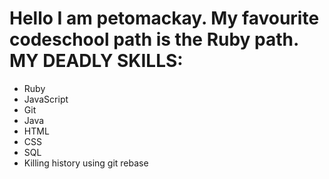 Hello I am petomackay.
My favourite codeschool path is the Ruby path.
MY DEADLY SKILLS:
=================
* Ruby
* JavaScript
* Git
* Java
* HTML
* CSS
* SQL
* Killing history using git rebase
